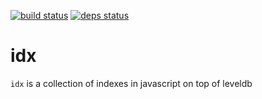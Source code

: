 [![build status](https://secure.travis-ci.org/emitdb/idx.png)](http://travis-ci.org/emitdb/idx)
[![deps status](https://david-dm.org/emitdb/idx.png)](https://david-dm.org/emitdb/idx)

# idx

`idx` is a collection of indexes in javascript on top of leveldb

